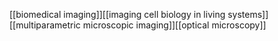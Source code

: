 [[biomedical imaging]][[imaging cell biology in living systems]][[multiparametric microscopic imaging]][[optical microscopy]]